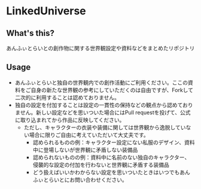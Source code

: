 # LinkedUniverse
## What's this?
あんふぃとらいとの創作物に関する世界観設定や資料などをまとめたリポジトリ
## Usage
- あんふぃとらいと独自の世界観内での創作活動にご利用ください。ここの資料をご自身の新たな世界観の参考にしていただくのは自由ですが、Forkして二次的に利用することは認めておりません。  
- 独自の設定を付加することは設定の一貫性の保持などの観点から認めておりません。新しい設定などを思いついた場合にはPull requestを投げて、公式に取り込まれてから作品に反映してください。
    - ただし、キャラクターの衣装や装備に関しては世界観から逸脱していない場合に限りご自由に考えていただいて大丈夫です。
        - 認められるものの例：キャラクター設定にない私服のデザイン、資料中に登場しないが世界観に矛盾しない装備品
        - 認められないものの例：資料中に名前のない独自のキャラクター、侵襲的な設定の付加を行わないと世界観に矛盾する装備品
        - どう扱えばいいかわからない設定を思いついたときはいつでもあんふぃとらいとにお問い合わせください。
